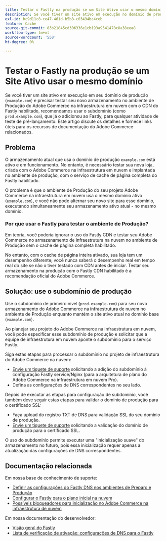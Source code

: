 ```yaml
---
title: Testar o Fastly na produção se um Site Ativo usar o mesmo domínio
description: Se você tiver um site ativo em execução no domínio de produção ("example.com") e precisar testar sua nova loja no ambiente de produção do Adobe Commerce na infraestrutura em nuvem com o Fastly CDN habilitado, recomendamos usar o subdomínio (como "prod.example.com"), tendo adicionado anteriormente ao Fastly, para qualquer atividade de teste de pré-lançamento. Este artigo discute os detalhes e fornece links úteis para os recursos de documentação do Adobe Commerce relacionados.
exl-id: bc9d11c8-ce47-461d-b5b8-c03494bc4ceb
feature: Cache
source-git-commit: 83b21845cd306336e1cb193a9541478c8a38eea8
workflow-type: tm+mt
source-wordcount: '550'
ht-degree: 0%

---
```


# Testar o Fastly na produção se um Site Ativo usar o mesmo domínio

Se você tiver um site ativo em execução em seu domínio de produção (`example.com`) e precisar testar seu novo armazenamento no ambiente de Produção do Adobe Commerce na infraestrutura em nuvem com o CDN do Fastly habilitado, recomendamos usar o subdomínio (como `prod.example.com`), que já o adicionou ao Fastly, para qualquer atividade de teste de pré-lançamento. Este artigo discute os detalhes e fornece links úteis para os recursos de documentação do Adobe Commerce relacionados.

## Problema

O armazenamento atual que usa o domínio de produção `example.com` está ativo e em funcionamento. No entanto, é necessário testar sua nova loja, criada com o Adobe Commerce na infraestrutura em nuvem e implantada no ambiente de produção, com o serviço de cache de página completa do Fastly habilitado.

O problema é que o ambiente de Produção do seu projeto Adobe Commerce na infraestrutura em nuvem usa o mesmo domínio ativo (`example.com`), e você não pode alternar seu novo site para esse domínio, executando simultaneamente seu armazenamento ativo atual - no mesmo domínio.

### Por que usar o Fastly para testar o ambiente de Produção?

Em teoria, você poderia ignorar o uso do Fastly CDN e testar seu Adobe Commerce no armazenamento de infraestrutura na nuvem no ambiente de Produção sem o cache de página completa habilitado.

No entanto, com o cache de página inteira ativado, sua loja tem um desempenho diferente; você nunca saberá o desempenho real em tempo real do site se não o tiver testado com CDN antes de iniciar. Testar seu armazenamento na produção com o Fastly CDN habilitado é a recomendação oficial do Adobe Commerce.

## Solução: use o subdomínio de produção

Use o subdomínio de primeiro nível (`prod.example.com`) para seu novo armazenamento do Adobe Commerce na infraestrutura de nuvem no ambiente de Produção enquanto mantém o site ativo atual no domínio base (`example.com`).

Ao planejar seu projeto do Adobe Commerce na infraestrutura em nuvem, você pode especificar esse subdomínio de produção e solicitar que a equipe de infraestrutura em nuvem aponte o subdomínio para o serviço Fastly.

Siga estas etapas para processar o subdomínio no projeto de infraestrutura do Adobe Commerce na nuvem:

* [Envie um tíquete de suporte](/help/help-center-guide/help-center/magento-help-center-user-guide.md#submit-ticket) solicitando a adição do subdomínio à configuração Fastly service/Nginx (para a arquitetura de plano do Adobe Commerce na infraestrutura em nuvem Pro).
* Defina as configurações de DNS correspondentes no seu lado.

Depois de executar as etapas para configuração de subdomínio, você também deve seguir estas etapas para validar o domínio de produção para o certificado SSL:

* Faça upload do registro TXT de DNS para validação SSL do seu domínio de produção.
* [Envie um tíquete de suporte](/help/help-center-guide/help-center/magento-help-center-user-guide.md#submit-ticket) solicitando a validação do domínio de produção para o certificado SSL.

O uso do subdomínio permite executar uma &quot;inicialização suave&quot; do armazenamento no futuro, pois essa inicialização requer apenas a atualização das configurações de DNS correspondentes.

## Documentação relacionada

Em nossa base de conhecimento de suporte:

* [Definir as configurações do Fastly DNS nos ambientes de Preparo e Produção](https://experienceleague.adobe.com/docs/commerce-knowledge-base/kb/how-to/configure-fastly-dns-settings-on-staging-and-production-environments.html?lang=pt-BR)
* [Configurar o Fastly para o plano inicial na nuvem](https://experienceleague.adobe.com/docs/commerce-knowledge-base/kb/how-to/set-up-fastly-for-starter-plan-on-cloud.html?lang=pt-BR)
* [Possíveis bloqueadores para inicialização no Adobe Commerce na infraestrutura de nuvem](https://experienceleague.adobe.com/docs/commerce-knowledge-base/kb/troubleshooting/miscellaneous/blockers-launching-on-magento-commerce-cloud.html?lang=pt-BR)

Em nossa documentação do desenvolvedor:

* [Visão geral do Fastly](https://experienceleague.adobe.com/docs/commerce-cloud-service/user-guide/cdn/fastly.html?lang=pt-BR)
* [Lista de verificação de ativação: configurações de DNS para o Fastly](https://experienceleague.adobe.com/docs/commerce-cloud-service/user-guide/launch/checklist.html?lang=pt-BR)
